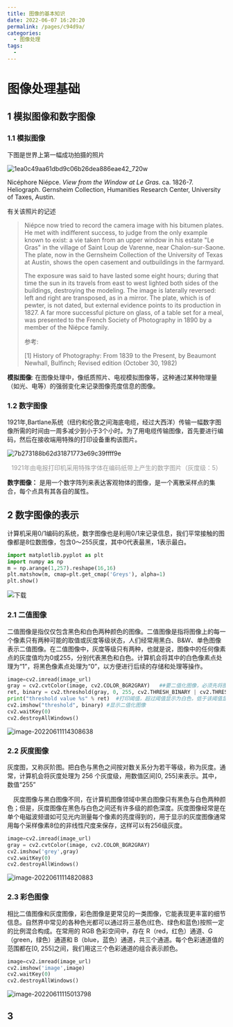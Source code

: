 ```yaml
---
title: 图像的基本知识
date: 2022-06-07 16:20:20
permalink: /pages/c94d9a/
categories:
  - 图像处理
tags:
  - 
---
```


# 

# 图像处理基础

## 1 模拟图像和数字图像

### 1.1 模拟图像

下图是世界上第一幅成功拍摄的照片

![1ea0c49aa61dbd9c06b26dea886eae42_720w](http://47.105.133.117:9001/typora/20220607172552.jpg)

Nicéphore Niépce. *View from the Window at Le Gras.* ca. 1826-7. Heliograph. Gernsheim Collection, Humanities Research Center, University of Taxes, Austin.

有关该照片的记述

> Niépce now tried to record the camera image with his bitumen plates. He met with indifferent success, to judge from the only example known to exist: a vie taken from an upper window in his estate "Le Gras" in the village of Saint Loup de Varenne, near Chalon-sur-Saone. The plate, now in the Gernsheim Collection of the University of Texas at Austin, shows the open casement and outbuildings in the farmyard.
>
> The exposure was said to have lasted some eight hours; during that time the sun in its travels from east to west lighted both sides of the buildings, destroying the modeling. The image is laterally reversed: left and right are transposed, as in a mirror. The plate, which is of pewter, is not dated, but external evidence points to its production in 1827. A far more successful picture on glass, of a table set for a meal, was presented to the French Society of Photography in 1890 by a member of the Niépce family.
>
> 参考:
>
> [1] History of Photography: From 1839 to the Present, by Beaumont Newhall, Bulfinch; Revised edition (October 30, 1982)

**模拟图像**: 在图像处理中，像纸质照片、电视模拟图像等，这种通过某种物理量（如光、电等）的强弱变化来记录图像亮度信息的图像。

### 1.2 数字图像

1921年,Bartlane系统（纽约和伦敦之间海底电缆，经过大西洋）传输一幅数字图像所需的时间由一周多减少到小于3个小时。为了用电缆传输图像，首先要进行编码，然后在接收端用特殊的打印设备重构该图片。

![7b273188b62d31871773e69c39ffff9e](http://47.105.133.117:9001/typora/20220607180646.jpg)

<center style="color:#999999;">1921年由电报打印机采用特殊字体在编码纸带上产生的数字图片（灰度级：5）</center>

**数字图像：** 是用一个数字阵列来表达客观物体的图像，是一个离散采样点的集合，每个点具有其各自的属性。

## 2 数字图像的表示

计算机采用0/1编码的系统，数字图像也是利用0/1来记录信息，我们平常接触的图像都是8位数图像，包含0～255灰度，其中0代表最黑，1表示最白。

```python
import matplotlib.pyplot as plt
import numpy as np
m = np.arange(1,257).reshape(16,16)
plt.matshow(m, cmap=plt.get_cmap('Greys'), alpha=1) 
plt.show()
```



![下载](http://47.105.133.117:9001/typora/20220611103657.png)

### 2.1 二值图像

​	二值图像是指仅仅包含黑色和白色两种颜色的图像。二值图像是指将图像上的每一个像素只有两种可能的取值或灰度等级状态，人们经常用黑白、B&W、单色图像表示二值图像。在二值图像中，灰度等级只有两种，也就是说，图像中的任何像素点的灰度值均为0或255，分别代表黑色和白色。计算机会将其中的白色像素点处理为“1”，将黑色像素点处理为“0”，以方便进行后续的存储和处理等操作。


```python
image=cv2.imread(image_url)
gray = cv2.cvtColor(image, cv2.COLOR_BGR2GRAY)   ##要二值化图像，必须先将图像转为灰度图
ret, binary = cv2.threshold(gray, 0, 255, cv2.THRESH_BINARY | cv2.THRESH_OTSU)
print("threshold value %s" % ret)  #打印阈值，超过阈值显示为白色，低于该阈值显示为黑色
cv2.imshow("threshold", binary) #显示二值化图像
cv2.waitKey(0)
cv2.destroyAllWindows()
```

![image-20220611114308638](http://47.105.133.117:9001/typora/20220611114311.png)

### 2.2 灰度图像

 灰度图，又称灰阶图。把白色与黑色之间按对数关系分为若干等级，称为灰度。通常，计算机会将灰度处理为 256 个灰度级，用数值区间[0, 255]来表示。其中，数值“255”

 灰度图像与黑白图像不同，在计算机图像领域中黑白图像只有黑色与白色两种颜色；但是，灰度图像在黑色与白色之间还有许多级的颜色深度。灰度图像经常是在单个电磁波频谱如可见光内测量每个像素的亮度得到的，用于显示的灰度图像通常用每个采样像素8位的非线性尺度来保存，这样可以有256级灰度。

```python
image=cv2.imread(image_url)
gray = cv2.cvtColor(image, cv2.COLOR_BGR2GRAY) 
cv2.imshow('grey',gray)
cv2.waitKey(0)
cv2.destroyAllWindows()
```



![image-20220611114820883](http://47.105.133.117:9001/typora/20220611114821.png)

### 2.3 彩色图像

​	相比二值图像和灰度图像，彩色图像是更常见的一类图像，它能表现更丰富的细节信息。自然界中常见的各种色光都可以通过将三基色(红色、绿色和蓝色)按照一定的比例混合构成。在常用的 RGB 色彩空间中，存在 R（red，红色）通道、G（green，绿色）通道和 B（blue，蓝色）通道，共三个通道。每个色彩通道值的范围都在[0, 255]之间，我们用这三个色彩通道的组合表示颜色。

```python
image=cv2.imread(image_url)
cv2.imshow('image',image)
cv2.waitKey(0)
cv2.destroyAllWindows()
```



![image-20220611115013798](http://47.105.133.117:9001/typora/20220611115014.png)

## 3 
